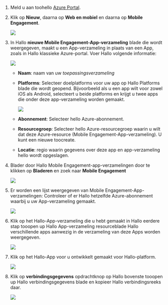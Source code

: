 
1. Meld u aan toohello [Azure Portal](https://portal.azure.com).
2. Klik op **Nieuw**, daarna op **Web en mobiel** en daarna op **Mobile Engagement**.
   
    ![](./media/mobile-engagement-create-app-in-portal-new/browse-azme-extension.png)
3. In Hallo **nieuwe Mobile Engagement-App-verzameling** blade die wordt weergegeven, maakt u een App-verzameling in plaats van een App, zoals in Hallo klassieke Azure-portal. Voer Hallo volgende informatie:
   
    ![](./media/mobile-engagement-create-app-in-portal-new/new-azme-app.png)
   
   * **Naam**: naam van uw *toepassingsverzameling* 
   * **Platforms**: Selecteer doelplatforms voor uw app op Hallo Platforms blade die wordt geopend. Bijvoorbeeld als u een app wilt voor zowel iOS als Android, selecteert u beide platforms en krijgt u twee apps die onder deze app-verzameling worden gemaakt. 
     
      ![](./media/mobile-engagement-create-app-in-portal-new/choose-platform.png)
   * **Abonnement**: Selecteer hello Azure-abonnement. 
   * **Resourcegroep**: Selecteer hello Azure-resourcegroep waarin u wilt dat deze Azure-resource (Mobile Engagement-App-verzameling). U kunt een nieuwe toocreate.  
   * **Locatie**: regio waarin gegevens over deze app en app-verzameling hello wordt opgeslagen.
4. Blader door Hallo Mobile Engagement-app-verzamelingen door te klikken op **Bladeren** en zoek naar **Mobile Engagement**
   
    ![](./media/mobile-engagement-create-app-in-portal-new/browse-mobile-engagement-menu.png)
5. Er worden een lijst weergegeven van Mobile Engagement-App-verzamelingen: Controleer of er Hallo hetzelfde Azure-abonnement waarbij u uw App-verzameling gemaakt.
   
    ![](./media/mobile-engagement-create-app-in-portal-new/browse-mobile-engagement.png)
6. Klik op het Hallo-App-verzameling die u hebt gemaakt in Hallo eerdere stap tooopen up Hallo App-verzameling resourceblade Hallo verschillende apps aanwezig in de verzameling van deze Apps worden weergegeven. 
   
    ![](./media/mobile-engagement-create-app-in-portal-new/mobile-engagement-app-collection.png)
7. Klik op het Hallo-App voor u ontwikkelt gemaakt voor Hallo-platform. 
   
    ![](./media/mobile-engagement-create-app-in-portal-new/mobile-engagement-app.png)
8. Klik op **verbindingsgegevens** opdrachtknop op Hallo bovenste tooopen up Hallo verbindingsgegevens blade en kopieer Hallo verbindingsreeks daar. 
   
    ![](./media/mobile-engagement-create-app-in-portal-new/app-connection-info.png)

